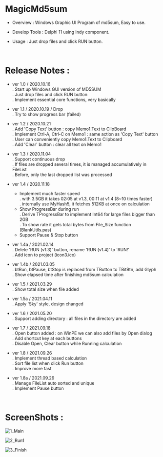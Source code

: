 # MagicMd5sum

- Overview : Windows Graphic UI Program of md5sum, Easy to use.

- Develop Tools : Delphi 11 using Indy component.

- Usage : Just drop files and click RUN button.

<br/>

# Release Notes :

- ver 1.0 / 2020.10.16 \
  . Start up Windows GUI version of MD5SUM \
  . Just drop files and click RUN button \
  . Implement essential core functions, very basically

- ver 1.1 / 2020.10.19 / Drop \
  . Try to show progress bar (failed)

- ver 1.2 / 2020.10.21 \
  . Add 'Copy Text' button : copy Memo1.Text to ClipBoard \
  . Implement Ctrl-A, Ctrl-C on Memo1 : same action as 'Copy Text' button \
  . User can conveniently copy Memo1.Text to Clipboard \
  . Add 'Clear' button : clear all text on Memo1

- ver 1.3 / 2020.11.04 \
  . Support continuous drop \
  . If files are dropped several times, it is managed accumulatively in FileList \
  . Before, only the last dropped list was processed

- ver 1.4 / 2020.11.18
  - Implement much faster speed \
    . with 3.5GB it takes 02:05 at v1.3, 00:11 at v1.4 (8~10 times faster) \
    . internally use MyHash5, it fetches 512KB at once on calculation
  - Show ProgressBar during run \
    . Derive TProgressBar to implement Int64 for large files bigger than 2GB \
    . To show rate it gets total bytes from File_Size function (BlankUtils.pas)
  - Support Pause & Stop button

- ver 1.4a / 2021.02.14 \
  . Delete 'RUN (v1.3)' button, rename 'RUN (v1.4)' to 'RUN!' \
  . Add icon to project (icon3.ico)

- ver 1.4b / 2021.03.05 \
  . btRun, btPause, btStop is replaced from TButton to TBitBtn, add Glyph \
  . Show elapsed time after finishing md5sum calculation

- ver 1.5 / 2021.03.29 \
  . Show total size when file added

- ver 1.5a / 2021.04.11 \
  . Apply 'Sky' style, design changed

- ver 1.6 / 2021.05.20 \
  . Support adding directory : all files in the directory are added

- ver 1.7 / 2021.09.18 \
  . Open button added : on WinPE we can also add files by Open dialog \
  . Add shortcut key at each buttons \
  . Disable Open, Clear button while Running calculation

- ver 1.8 / 2021.09.26 \
  . Implement thread based calculation \
  . Sort file list when click Run button \
  . Improve more fast

- ver 1.8a / 2021.09.29 \
  . Manage FileList auto sorted and unique \
  . Implement Pause button


<br/>

# ScreenShots :

![1_Main](https://user-images.githubusercontent.com/26485313/135238418-f7e55780-9dad-4ce0-8c6a-0e9ad2c3ff5d.png)

![2_Run1](https://user-images.githubusercontent.com/26485313/135238425-66c6046b-681a-4ca5-8332-6e2350a1576b.png)

![3_Finish](https://user-images.githubusercontent.com/26485313/135238428-d2984b86-e20a-4eed-9045-0da7e18ec2b1.png)

<br/><br/>

